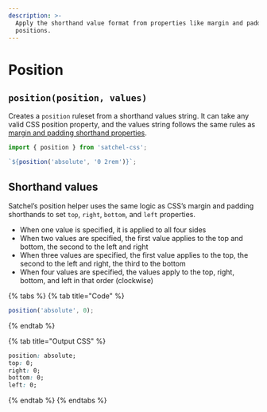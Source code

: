 ```yaml
---
description: >-
  Apply the shorthand value format from properties like margin and padding to
  positions.
---
```


# Position

## `position(position, values)`

Creates a `position` ruleset from a shorthand values string. It can take any valid CSS position property, and the values string follows the same rules as [margin and padding shorthand properties](https://developer.mozilla.org/en-US/docs/Web/CSS/Shorthand_properties#Margin_and_Padding_Properties).

```javascript
import { position } from 'satchel-css';

`${position('absolute', '0 2rem')}`;
```

## Shorthand values

Satchel’s position helper uses the same logic as CSS’s margin and padding shorthands to set `top`, `right`, `bottom`, and `left` properties.

* When one value is specified, it is applied to all four sides
* When two values are specified, the first value applies to the top and bottom, the second to the left and right
* When three values are specified, the first value applies to the top, the second to the left and right, the third to the bottom
* When four values are specified, the values apply to the top, right, bottom, and left in that order \(clockwise\)

{% tabs %}
{% tab title="Code" %}
```javascript
position('absolute', 0);
```
{% endtab %}

{% tab title="Output CSS" %}
```css
position: absolute;
top: 0;
right: 0;
bottom: 0;
left: 0;
```
{% endtab %}
{% endtabs %}

